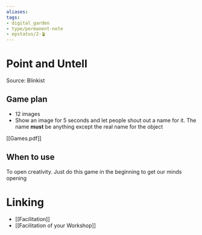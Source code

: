 ```yaml
---
aliases: 
tags: 
- digital_garden
- type/permanent-note
- epstatus/2-🪴
---
```

# Point and Untell

Source: Blinkist

## Game plan
* 12 images
* Show an image for 5 seconds and let people shout out a name for it. The name **must** be anything except the real name for the object

[[Games.pdf]]

## When to use
To open creativity. Just do this game in the beginning to get our minds opening

# Linking
+ [[Facilitation]]
+ [[Facilitation of your Workshop]]